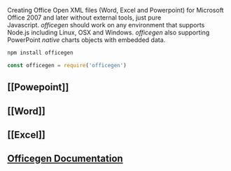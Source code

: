 Creating Office Open XML files (Word, Excel and Powerpoint) for Microsoft Office 2007 and later without external tools, just pure Javascript. _officegen_ should work on any environment that supports Node.js including Linux, OSX and Windows. _officegen_ also supporting PowerPoint _native_ charts objects with embedded data.

```bash
npm install officegen
```

```js
const officegen = require('officegen')
```
## [[Powepoint]]

## [[Word]]

## [[Excel]]

## [Officegen Documentation](https://github.com/Ziv-Barber/officegen/blob/HEAD/manual/README.md)